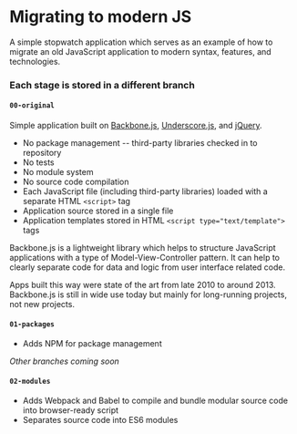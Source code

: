 # Migrating to modern JS

A simple stopwatch application which serves as an example of how to migrate an old JavaScript application to modern syntax, features, and technologies.

### Each stage is stored in a different branch

#### `00-original`

Simple application built on [Backbone.js](http://backbonejs.org/), [Underscore.js](http://underscorejs.org/), and [jQuery](https://jquery.com/).

* No package management -- third-party libraries checked in to repository
* No tests
* No module system
* No source code compilation
* Each JavaScript file (including third-party libraries) loaded with a separate HTML `<script>` tag
* Application source stored in a single file
* Application templates stored in HTML `<script type="text/template">` tags

Backbone.js is a lightweight library which helps to structure JavaScript applications
with a type of Model-View-Controller pattern.
It can help to clearly separate code for data and logic from user interface related code.

Apps built this way were state of the art from late 2010 to around 2013.
Backbone.js is still in wide use today but mainly for long-running projects, not new projects.

#### `01-packages`

* Adds NPM for package management

_Other branches coming soon_

#### `02-modules`

* Adds Webpack and Babel to compile and bundle modular source code into browser-ready script
* Separates source code into ES6 modules
